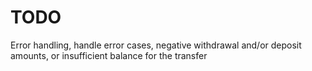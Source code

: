 # TODO
Error handling, handle error cases, negative withdrawal and/or deposit amounts, or insufficient balance for the transfer
